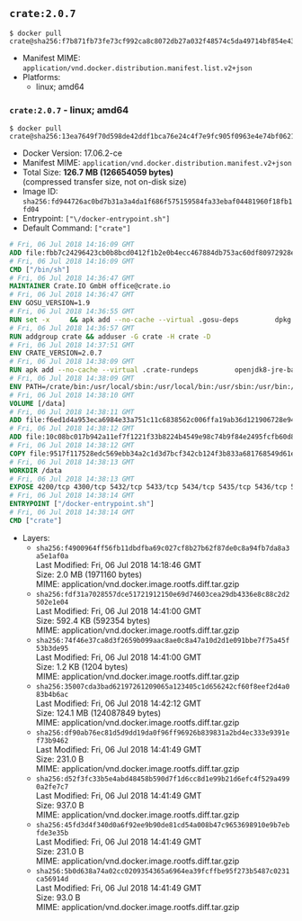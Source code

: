 ## `crate:2.0.7`

```console
$ docker pull crate@sha256:f7b871fb73fe73cf992ca8c8072db27a032f48574c5da49714bf854e43efa8af
```

-	Manifest MIME: `application/vnd.docker.distribution.manifest.list.v2+json`
-	Platforms:
	-	linux; amd64

### `crate:2.0.7` - linux; amd64

```console
$ docker pull crate@sha256:13ea7649f70d598de42ddf1bca76e24c4f7e9fc905f0963e4e74bf0621e59c03
```

-	Docker Version: 17.06.2-ce
-	Manifest MIME: `application/vnd.docker.distribution.manifest.v2+json`
-	Total Size: **126.7 MB (126654059 bytes)**  
	(compressed transfer size, not on-disk size)
-	Image ID: `sha256:fd944726ac0bd7b31a3a4da1f686f575159584fa33ebaf04481960f18fb1fd04`
-	Entrypoint: `["\/docker-entrypoint.sh"]`
-	Default Command: `["crate"]`

```dockerfile
# Fri, 06 Jul 2018 14:16:09 GMT
ADD file:fbb7c24296423cb0b8bcd0412f1b2e0b4ecc467884db753ac60df80972928ebe in / 
# Fri, 06 Jul 2018 14:16:09 GMT
CMD ["/bin/sh"]
# Fri, 06 Jul 2018 14:36:47 GMT
MAINTAINER Crate.IO GmbH office@crate.io
# Fri, 06 Jul 2018 14:36:47 GMT
ENV GOSU_VERSION=1.9
# Fri, 06 Jul 2018 14:36:55 GMT
RUN set -x     && apk add --no-cache --virtual .gosu-deps         dpkg         gnupg         curl     && export ARCH=$(echo $(dpkg --print-architecture) | cut -d"-" -f3)     && curl -o /usr/local/bin/gosu -fSL "https://github.com/tianon/gosu/releases/download/$GOSU_VERSION/gosu-$ARCH"     && curl -o /usr/local/bin/gosu.asc -fSL "https://github.com/tianon/gosu/releases/download/$GOSU_VERSION/gosu-$ARCH.asc"     && export GNUPGHOME="$(mktemp -d)"     && gpg --keyserver ha.pool.sks-keyservers.net --recv-keys B42F6819007F00F88E364FD4036A9C25BF357DD4     && gpg --batch --verify /usr/local/bin/gosu.asc /usr/local/bin/gosu     && rm -r "$GNUPGHOME" /usr/local/bin/gosu.asc     && chmod +x /usr/local/bin/gosu     && gosu nobody true     && apk del .gosu-deps
# Fri, 06 Jul 2018 14:36:57 GMT
RUN addgroup crate && adduser -G crate -H crate -D
# Fri, 06 Jul 2018 14:37:51 GMT
ENV CRATE_VERSION=2.0.7
# Fri, 06 Jul 2018 14:38:09 GMT
RUN apk add --no-cache --virtual .crate-rundeps         openjdk8-jre-base         python3         openssl         sigar     && apk add --no-cache --virtual .build-deps         curl         gnupg         tar     && curl -fSL -O https://cdn.crate.io/downloads/releases/crate-$CRATE_VERSION.tar.gz     && curl -fSL -O https://cdn.crate.io/downloads/releases/crate-$CRATE_VERSION.tar.gz.asc     && export GNUPGHOME="$(mktemp -d)"     && gpg --keyserver ha.pool.sks-keyservers.net --recv-keys 90C23FC6585BC0717F8FBFC37FAAE51A06F6EAEB     && gpg --batch --verify crate-$CRATE_VERSION.tar.gz.asc crate-$CRATE_VERSION.tar.gz     && rm -r "$GNUPGHOME" crate-$CRATE_VERSION.tar.gz.asc     && mkdir /crate     && tar -xf crate-$CRATE_VERSION.tar.gz -C /crate --strip-components=1     && rm crate-$CRATE_VERSION.tar.gz     && ln -s /usr/bin/python3 /usr/bin/python     && rm /crate/plugins/crate-sigar/libsigar-amd64-linux.so     && apk del .build-deps
# Fri, 06 Jul 2018 14:38:09 GMT
ENV PATH=/crate/bin:/usr/local/sbin:/usr/local/bin:/usr/sbin:/usr/bin:/sbin:/bin
# Fri, 06 Jul 2018 14:38:10 GMT
VOLUME [/data]
# Fri, 06 Jul 2018 14:38:11 GMT
ADD file:f6ed1d4a953eca6984e33a751c11c6838562c006ffa19ab36d121906728e94db in /crate/config/crate.yml 
# Fri, 06 Jul 2018 14:38:12 GMT
ADD file:10c08bc017b942a11ef7f1221f33b8224b4549e98c74b9f84e2495fcfb60d8ce in /crate/config/log4j2.properties 
# Fri, 06 Jul 2018 14:38:12 GMT
COPY file:9517f117528edc569ebb34a2c1d3d7bcf342cb124f3b833a681768549d61ebfb in / 
# Fri, 06 Jul 2018 14:38:13 GMT
WORKDIR /data
# Fri, 06 Jul 2018 14:38:13 GMT
EXPOSE 4200/tcp 4300/tcp 5432/tcp 5433/tcp 5434/tcp 5435/tcp 5436/tcp 5437/tcp 5438/tcp 5439/tcp 5440/tcp 5441/tcp 5442/tcp 5443/tcp 5444/tcp 5445/tcp 5446/tcp 5447/tcp 5448/tcp 5449/tcp 5450/tcp 5451/tcp 5452/tcp 5453/tcp 5454/tcp 5455/tcp 5456/tcp 5457/tcp 5458/tcp 5459/tcp 5460/tcp 5461/tcp 5462/tcp 5463/tcp 5464/tcp 5465/tcp 5466/tcp 5467/tcp 5468/tcp 5469/tcp 5470/tcp 5471/tcp 5472/tcp 5473/tcp 5474/tcp 5475/tcp 5476/tcp 5477/tcp 5478/tcp 5479/tcp 5480/tcp 5481/tcp 5482/tcp 5483/tcp 5484/tcp 5485/tcp 5486/tcp 5487/tcp 5488/tcp 5489/tcp 5490/tcp 5491/tcp 5492/tcp 5493/tcp 5494/tcp 5495/tcp 5496/tcp 5497/tcp 5498/tcp 5499/tcp 5500/tcp 5501/tcp 5502/tcp 5503/tcp 5504/tcp 5505/tcp 5506/tcp 5507/tcp 5508/tcp 5509/tcp 5510/tcp 5511/tcp 5512/tcp 5513/tcp 5514/tcp 5515/tcp 5516/tcp 5517/tcp 5518/tcp 5519/tcp 5520/tcp 5521/tcp 5522/tcp 5523/tcp 5524/tcp 5525/tcp 5526/tcp 5527/tcp 5528/tcp 5529/tcp 5530/tcp 5531/tcp 5532/tcp
# Fri, 06 Jul 2018 14:38:14 GMT
ENTRYPOINT ["/docker-entrypoint.sh"]
# Fri, 06 Jul 2018 14:38:14 GMT
CMD ["crate"]
```

-	Layers:
	-	`sha256:f4900964ff56fb11dbdfba69c027cf8b27b62f87de0c8a94fb7da8a3a5e1af0a`  
		Last Modified: Fri, 06 Jul 2018 14:18:46 GMT  
		Size: 2.0 MB (1971160 bytes)  
		MIME: application/vnd.docker.image.rootfs.diff.tar.gzip
	-	`sha256:fdf31a7028557dce51721912150e69d74603cea29db4336e8c88c2d2502e1e04`  
		Last Modified: Fri, 06 Jul 2018 14:41:00 GMT  
		Size: 592.4 KB (592354 bytes)  
		MIME: application/vnd.docker.image.rootfs.diff.tar.gzip
	-	`sha256:74f46e37ca8d3f2659b099aac8ae0c8a47a10d2d1e091bbe7f75a45f53b3de95`  
		Last Modified: Fri, 06 Jul 2018 14:41:00 GMT  
		Size: 1.2 KB (1204 bytes)  
		MIME: application/vnd.docker.image.rootfs.diff.tar.gzip
	-	`sha256:35007cda3bad62197261209065a123405c1d656242cf60f8eef2d4a083b4b6ac`  
		Last Modified: Fri, 06 Jul 2018 14:42:12 GMT  
		Size: 124.1 MB (124087849 bytes)  
		MIME: application/vnd.docker.image.rootfs.diff.tar.gzip
	-	`sha256:df90ab76ec81d5d9dd19da0f96ff96926b839831a2bd4ec333e9391ef73b9462`  
		Last Modified: Fri, 06 Jul 2018 14:41:49 GMT  
		Size: 231.0 B  
		MIME: application/vnd.docker.image.rootfs.diff.tar.gzip
	-	`sha256:d52f3fc33b5e4abd48458b590d7f1d6cc8d1e99b21d6efc4f529a4990a2fe7c7`  
		Last Modified: Fri, 06 Jul 2018 14:41:49 GMT  
		Size: 937.0 B  
		MIME: application/vnd.docker.image.rootfs.diff.tar.gzip
	-	`sha256:45fd3d4f340d0a6f92ee9b90de81cd54a008b47c9653698910e9b7ebfde3e35b`  
		Last Modified: Fri, 06 Jul 2018 14:41:49 GMT  
		Size: 231.0 B  
		MIME: application/vnd.docker.image.rootfs.diff.tar.gzip
	-	`sha256:5b0d638a74a02cc0209354365a6964ea39fcffbe95f273b5487c0231ca56914d`  
		Last Modified: Fri, 06 Jul 2018 14:41:49 GMT  
		Size: 93.0 B  
		MIME: application/vnd.docker.image.rootfs.diff.tar.gzip
